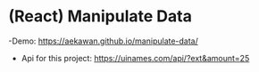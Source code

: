 # (React) Manipulate Data
-Demo: https://aekawan.github.io/manipulate-data/

- Api for this project: https://uinames.com/api/?ext&amount=25
